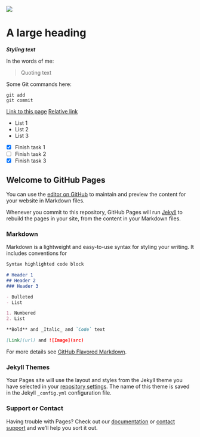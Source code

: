 ![](https://upload.wikimedia.org/wikipedia/commons/f/f9/Dragon_Li_Named_Taiga4_20150829.jpg)

# A large heading

***Styling text***

In the words of me:
> Quoting text

Some Git commands here:
```
git add
git commit
```

[Link to this page](https://jds-shirayuki.github.io/)
[Relative link](JDS-Shirayuki.github.io/_config.yml)

- List 1
- List 2
- List 3

- [x] Finish task 1
- [ ] Finish task 2
- [x] Finish task 3

## Welcome to GitHub Pages

You can use the [editor on GitHub](https://github.com/JDS-Shirayuki/JDS-Shirayuki.github.io/edit/main/index.md) to maintain and preview the content for your website in Markdown files.

Whenever you commit to this repository, GitHub Pages will run [Jekyll](https://jekyllrb.com/) to rebuild the pages in your site, from the content in your Markdown files.

### Markdown

Markdown is a lightweight and easy-to-use syntax for styling your writing. It includes conventions for

```markdown
Syntax highlighted code block

# Header 1
## Header 2
### Header 3

- Bulleted
- List

1. Numbered
2. List

**Bold** and _Italic_ and `Code` text

[Link](url) and ![Image](src)
```

For more details see [GitHub Flavored Markdown](https://guides.github.com/features/mastering-markdown/).

### Jekyll Themes

Your Pages site will use the layout and styles from the Jekyll theme you have selected in your [repository settings](https://github.com/JDS-Shirayuki/JDS-Shirayuki.github.io/settings). The name of this theme is saved in the Jekyll `_config.yml` configuration file.

### Support or Contact

Having trouble with Pages? Check out our [documentation](https://docs.github.com/categories/github-pages-basics/) or [contact support](https://github.com/contact) and we’ll help you sort it out.
